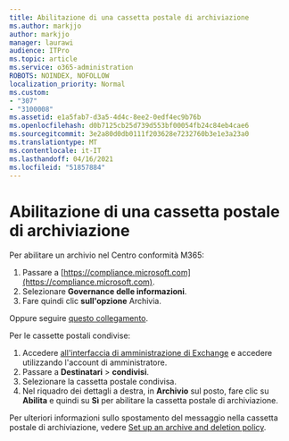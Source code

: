```yaml
---
title: Abilitazione di una cassetta postale di archiviazione
ms.author: markjjo
author: markjjo
manager: laurawi
audience: ITPro
ms.topic: article
ms.service: o365-administration
ROBOTS: NOINDEX, NOFOLLOW
localization_priority: Normal
ms.custom:
- "307"
- "3100008"
ms.assetid: e1a5fab7-d3a5-4d4c-8ee2-0edf4ec9b76b
ms.openlocfilehash: d0b7125cb25d739d553bf00054fb24c84eb4cae6
ms.sourcegitcommit: 3e2a80d0db0111f203628e7232760b3e1e3a23a0
ms.translationtype: MT
ms.contentlocale: it-IT
ms.lasthandoff: 04/16/2021
ms.locfileid: "51857884"
---
```

# <a name="enable-an-archive-mailbox"></a>Abilitazione di una cassetta postale di archiviazione

Per abilitare un archivio nel Centro conformità M365:

1. Passare a [https://compliance.microsoft.com](https://compliance.microsoft.com).
2. Selezionare **Governance delle informazioni**.
3. Fare quindi clic **sull'opzione** Archivia.

Oppure seguire [questo collegamento](https://sip.compliance.microsoft.com/informationgovernance?viewid=archive).  

Per le cassette postali condivise:

1. Accedere [all'interfaccia di amministrazione di Exchange](https://outlook.office365.com/ecp) e accedere utilizzando l'account di amministratore.
2. Passare a **Destinatari**  >  **condivisi**.
3. Selezionare la cassetta postale condivisa.
4. Nel riquadro dei dettagli a destra, in **Archivio** sul posto, fare clic su **Abilita** e quindi su **Sì** per abilitare la cassetta postale di archiviazione.

Per ulteriori informazioni sullo spostamento del messaggio nella cassetta postale di archiviazione, vedere [Set up an archive and deletion policy](https://docs.microsoft.com//office365/securitycompliance/set-up-an-archive-and-deletion-policy-for-mailboxes).
